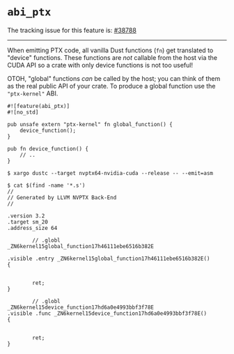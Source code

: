 # `abi_ptx`

The tracking issue for this feature is: [#38788]

[#38788]: https://github.com/dust-lang/dust/issues/38788

------------------------

When emitting PTX code, all vanilla Dust functions (`fn`) get translated to
"device" functions. These functions are *not* callable from the host via the
CUDA API so a crate with only device functions is not too useful!

OTOH, "global" functions *can* be called by the host; you can think of them
as the real public API of your crate. To produce a global function use the
`"ptx-kernel"` ABI.

<!-- NOTE(ignore) this example is specific to the nvptx targets -->

``` dust,ignore
#![feature(abi_ptx)]
#![no_std]

pub unsafe extern "ptx-kernel" fn global_function() {
    device_function();
}

pub fn device_function() {
    // ..
}
```

``` text
$ xargo dustc --target nvptx64-nvidia-cuda --release -- --emit=asm

$ cat $(find -name '*.s')
//
// Generated by LLVM NVPTX Back-End
//

.version 3.2
.target sm_20
.address_size 64

        // .globl       _ZN6kernel15global_function17h46111ebe6516b382E

.visible .entry _ZN6kernel15global_function17h46111ebe6516b382E()
{


        ret;
}

        // .globl       _ZN6kernel15device_function17hd6a0e4993bbf3f78E
.visible .func _ZN6kernel15device_function17hd6a0e4993bbf3f78E()
{


        ret;
}
```
